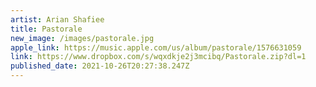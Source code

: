 ```yaml
---
artist: Arian Shafiee
title: Pastorale
new_image: /images/pastorale.jpg
apple_link: https://music.apple.com/us/album/pastorale/1576631059
link: https://www.dropbox.com/s/wqxdkje2j3mcibq/Pastorale.zip?dl=1
published_date: 2021-10-26T20:27:38.247Z
---
```

